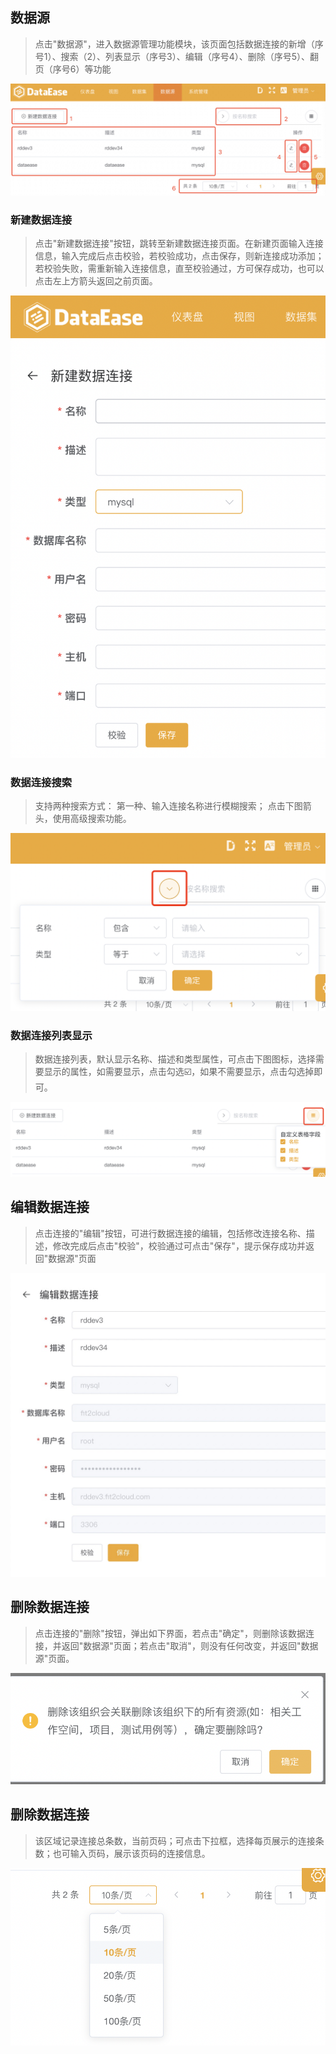 ## 数据源

> 点击"数据源"，进入数据源管理功能模块，该页面包括数据连接的新增（序号1）、搜索（2）、列表显示（序号3）、编辑（序号4）、删除（序号5）、翻页（序号6）等功能

![数据源](../img/datasource_configuration/数据源管理页面.png)
### 新建数据连接
> 点击"新建数据连接"按钮，跳转至新建数据连接页面。在新建页面输入连接信息，输入完成后点击校验，若校验成功，点击保存，则新连接成功添加；若校验失败，需重新输入连接信息，直至校验通过，方可保存成功，也可以点击左上方箭头返回之前页面。

![新建数据连接](../img/datasource_configuration/新增.png)
### 数据连接搜索
> 支持两种搜索方式： 第一种、输入连接名称进行模糊搜索； 点击下图箭头，使用高级搜索功能。
> 
![数据连接搜索](../img/datasource_configuration/搜索.png)

### 数据连接列表显示
> 数据连接列表，默认显示名称、描述和类型属性，可点击下图图标，选择需要显示的属性，如需要显示，点击勾选☑️，如果不需要显示，点击勾选掉即可。
> 
![数据连接列表显示](../img/datasource_configuration/列表.png)

## 编辑数据连接
> 点击连接的"编辑"按钮，可进行数据连接的编辑，包括修改连接名称、描述，修改完成后点击"校验"，校验通过可点击"保存"，提示保存成功并返回"数据源"页面
>
![编辑数据连接](../img/datasource_configuration/编辑.jpeg)

## 删除数据连接
> 点击连接的"删除"按钮，弹出如下界面，若点击"确定"，则删除该数据连接，并返回"数据源"页面；若点击"取消"，则没有任何改变，并返回"数据源"页面。
>
![删除数据连接](../img/datasource_configuration/删除.png)

## 删除数据连接
> 该区域记录连接总条数，当前页码；可点击下拉框，选择每页展示的连接条数；也可输入页码，展示该页码的连接信息。
>
![删除数据连接](../img/datasource_configuration/翻页.png)
